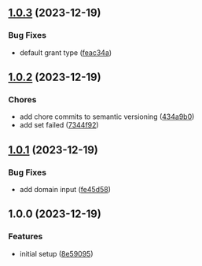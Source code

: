 ## [1.0.3](https://github.com/taylorlroberts7/generate-auth0-token-action/compare/v1.0.2...v1.0.3) (2023-12-19)


### Bug Fixes

* default grant type ([feac34a](https://github.com/taylorlroberts7/generate-auth0-token-action/commit/feac34a02a70715862260c61d4b2c6c5f0568c65))

## [1.0.2](https://github.com/taylorlroberts7/generate-auth0-token-action/compare/v1.0.1...v1.0.2) (2023-12-19)


### Chores

* add chore commits to semantic versioning ([434a9b0](https://github.com/taylorlroberts7/generate-auth0-token-action/commit/434a9b05f7859eee616dac4d4ca635c9e33cd608))
* add set failed ([7344f92](https://github.com/taylorlroberts7/generate-auth0-token-action/commit/7344f92dfe4e832bb9f4e04c43a2101af06b4da0))

## [1.0.1](https://github.com/taylorlroberts7/generate-auth0-token-action/compare/v1.0.0...v1.0.1) (2023-12-19)


### Bug Fixes

* add domain input ([fe45d58](https://github.com/taylorlroberts7/generate-auth0-token-action/commit/fe45d5801847aff2624486e8a88d59437aae47e4))

## 1.0.0 (2023-12-19)


### Features

* initial setup ([8e59095](https://github.com/taylorlroberts7/generate-auth0-token-action/commit/8e59095d286acbcfbe8baa482e7ec3a7c6e4dad1))
